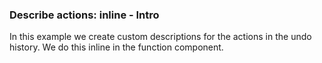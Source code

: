 ### Describe actions: inline - Intro

In this example we create custom descriptions for the actions in the undo history. We do this inline in the function component.
